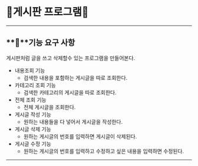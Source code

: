 # 📄게시판 프로그램📄

---

## **🚀**기능 요구 사항

게시판처럼 글을 쓰고 삭제할수 있는 프로그램을 만들어본다.

- 내용조회 기능
    - 검색한 내용을 포함하는 게시글을 따로 조회한다.
- 카테고리 조회 기능
    - 검색한 카테고리의 게시글을 따로 조회한다.
- 전체 조회 기능
    - 전체 게시글을 조회한다.
- 게시글 작성 기능
    - 원하는 내용들을 다 넣어서 게시글을 작성한다.
- 게시글 삭제 기능
    - 원하는 게시글의 번호를 입력하면 게시글이 삭제된다.
- 게시글 수정 기능
    - 원하는 게시글의 번호를 입력하고 수정하고 싶은 내용을 입력하면 수정된다.

---
